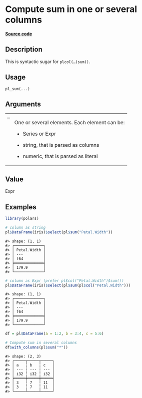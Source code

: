 

# Compute sum in one or several columns

[**Source code**](https://github.com/pola-rs/r-polars/tree/8387e0a88c6889e6449b053999aada405c241066/R/functions__lazy.R#L459)

## Description

This is syntactic sugar for <code>pl$col(…)$sum()</code>.

## Usage

<pre><code class='language-R'>pl_sum(...)
</code></pre>

## Arguments

<table>
<tr>
<td style="white-space: nowrap; font-family: monospace; vertical-align: top">
<code id="pl_sum_:_...">…</code>
</td>
<td>

One or several elements. Each element can be:

<ul>
<li>

Series or Expr

</li>
<li>

string, that is parsed as columns

</li>
<li>

numeric, that is parsed as literal

</li>
</ul>
</td>
</tr>
</table>

## Value

Expr

## Examples

``` r
library(polars)

# column as string
pl$DataFrame(iris)$select(pl$sum("Petal.Width"))
```

    #> shape: (1, 1)
    #> ┌─────────────┐
    #> │ Petal.Width │
    #> │ ---         │
    #> │ f64         │
    #> ╞═════════════╡
    #> │ 179.9       │
    #> └─────────────┘

``` r
# column as Expr (prefer pl$col("Petal.Width")$sum())
pl$DataFrame(iris)$select(pl$sum(pl$col("Petal.Width")))
```

    #> shape: (1, 1)
    #> ┌─────────────┐
    #> │ Petal.Width │
    #> │ ---         │
    #> │ f64         │
    #> ╞═════════════╡
    #> │ 179.9       │
    #> └─────────────┘

``` r
df = pl$DataFrame(a = 1:2, b = 3:4, c = 5:6)

# Compute sum in several columns
df$with_columns(pl$sum("*"))
```

    #> shape: (2, 3)
    #> ┌─────┬─────┬─────┐
    #> │ a   ┆ b   ┆ c   │
    #> │ --- ┆ --- ┆ --- │
    #> │ i32 ┆ i32 ┆ i32 │
    #> ╞═════╪═════╪═════╡
    #> │ 3   ┆ 7   ┆ 11  │
    #> │ 3   ┆ 7   ┆ 11  │
    #> └─────┴─────┴─────┘

